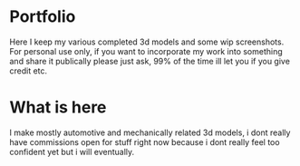 # Portfolio
Here I keep my various completed 3d models and some wip screenshots.
For personal use only, if you want to incorporate my work into something and share it publically please just ask, 99% of the time ill let you if you give credit etc.
# What is here
I make mostly automotive and mechanically related 3d models, i dont really have commissions open for stuff right now because i dont really feel too confident yet but i will eventually.
